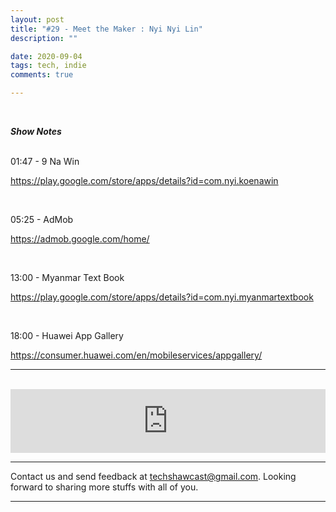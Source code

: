 ```yaml
---
layout: post
title: "#29 - Meet the Maker : Nyi Nyi Lin"
description: ""

date: 2020-09-04
tags: tech, indie
comments: true

--- 
```



<br/>

<p><em><strong>Show Notes</strong></em></p>
<p><br>
01:47 - 9 Na Win</p>
<p><a href="https://play.google.com/store/apps/details?id=com.nyi.koenawin">https://play.google.com/store/apps/details?id=com.nyi.koenawin</a></p>
<p><br></p>
<p>05:25 - AdMob</p>
<p><a href="https://admob.google.com/home/">https://admob.google.com/home/</a></p>
<p><br></p>
<p>13:00 - Myanmar Text Book</p>
<p><a href="https://play.google.com/store/apps/details?id=com.nyi.myanmartextbook">https://play.google.com/store/apps/details?id=com.nyi.myanmartextbook</a></p>
<p><br></p>
<p>18:00 - Huawei App Gallery</p>
<p><a href="https://consumer.huawei.com/en/mobileservices/appgallery/">https://consumer.huawei.com/en/mobileservices/appgallery/</a></p>

***


<br/>

<iframe src="https://anchor.fm/techshaw/embed/episodes/Meet-the-Maker--Nyi-Nyi-Lin-ej3quo" height="102px" width="100%" frameborder="0" scrolling="no"></iframe>


***



Contact us and send feedback at [techshawcast@gmail.com](mailto:techshawcast@gmail.com). Looking forward to sharing more stuffs with all of you.

---